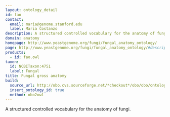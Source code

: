 ```yaml
---
layout: ontology_detail
id: fao
contact:
  email: maria@genome.stanford.edu
  label: Maria Costanzo
description: A structured controlled vocabulary for the anatomy of fungi.
domain: anatomy
homepage: http://www.yeastgenome.org/fungi/fungal_anatomy_ontology/
page: http://www.yeastgenome.org/fungi/fungal_anatomy_ontology/#description
products:
  - id: fao.owl
taxon:
  id: NCBITaxon:4751
  label: Fungal
title: Fungal gross anatomy
build:
  source_url: http://obo.cvs.sourceforge.net/*checkout*/obo/obo/ontology/anatomy/gross_anatomy/microbial_gross_anatomy/fungi/fungal_anatomy.obo
  insert_ontology_id: true
  method: obo2owl
---
```


A structured controlled vocabulary for the anatomy of fungi.

